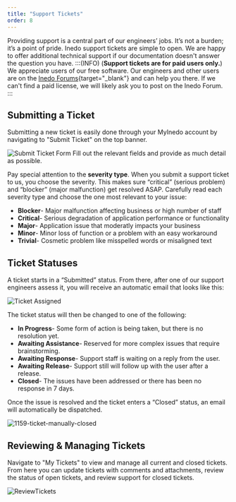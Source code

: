 ```yaml
---
title: "Support Tickets"
order: 8
---
```


Providing support is a central part of our engineers’ jobs. It’s not a burden; it’s a point of pride. Inedo support tickets are simple to open. We are happy to offer additional technical support if our documentation doesn't answer the question you have. 
:::(INFO) (**Support tickets are for paid users only.**)
We appreciate users of our free software. Our engineers and other users are on the [Inedo Forums](https://forums.inedo.com){target="_blank"} and can help you there. If we can't find a paid license, we will likely ask you to post on the Inedo Forum.
:::

## Submitting a Ticket

Submitting a new ticket is easily done through your MyInedo account by navigating to "Submit Ticket" on the top banner. 

![Submit Ticket Form](/resources/docs/SubmitTicket%281%29.png)
Fill out the relevant fields and provide as much detail as possible. 

Pay special attention to the **severity type**. When you submit a support ticket to us, you choose the severity. This makes sure “critical” (serious problem) and “blocker” (major malfunction) get resolved ASAP. Carefully read each severity type and choose the one most relevant to your issue:

* **Blocker**- Major malfunction affecting business or high number of staff
* **Critical**- Serious degradation of application performance or functionality
* **Major**- Application issue that moderatly impacts your business
* **Minor**- Minor loss of function or a problem with an easy workaround
* **Trivial**- Cosmetic problem like misspelled words or misaligned text

## Ticket Statuses
A ticket starts in a “Submitted” status. From there, after one of our support engineers assess it, you will receive an automatic email that looks like this:

![Ticket Assigned](/resources/docs/1159-ticket-assigned.png)

The ticket status will then be changed to one of the following:
* **In Progress**- Some form of action is being taken, but there is no resolution yet. 
* **Awaiting Assistance**- Reserved for more complex issues that require brainstorming. 
* **Awaiting Response**- Support staff is waiting on a reply from the user.
* **Awaiting Release**- Support still will follow up with the user after a release. 
* **Closed**- The issues have been addressed or there has been no response in 7 days. 

Once the issue is resolved and the ticket enters a “Closed” status, an email will automatically be dispatched. 

![1159-ticket-manually-closed](/resources/docs/1159-ticket-manually-closed.png)

## Reviewing & Managing Tickets
Navigate to "My Tickets" to view and manage all current and closed tickets. From here you can update tickets with comments and attachments, review the status of open tickets, and review support for closed tickets. 

![ReviewTickets](/resources/docs/ReviewTickets.png)